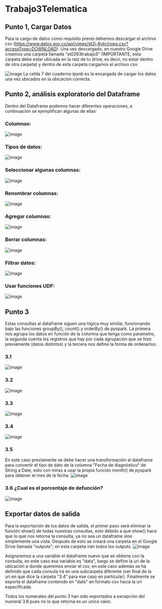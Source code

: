 # Trabajo3Telematica


## Punto 1, Cargar Datos
Para la cargo de datos como requisito previo debemos descargar el archivo csv (https://www.datos.gov.co/api/views/gt2j-8ykr/rows.csv?accessType=DOWNLOAD). Una vez descargado, en nuestro Google Drive creamos una carpeta llamada "st0263trabajo3" (IMPORTANTE, esta carpeta debe estar ubicada en la raiz de tu drive, es decir, no estar dentro de otra carpeta) y dentro de esta carpeta cargamos el archivo csv. 

![image](https://user-images.githubusercontent.com/71454879/172069568-dc70e657-f45f-4512-9e39-70790024048d.png)
La celda 7 del cuaderno ipynb es la encargada de cargar los datos una vez ubicados en la ubicación correcta. 


## Punto 2, análisis exploratorio del Dataframe
Dentro del Dataframe podemos hacer diferentes operaciones, a continuación se ejemplifican algunas de ellas:

### Columnas:
![image](https://user-images.githubusercontent.com/71454879/172069811-61571026-501a-48a0-b18b-76e94c98757e.png)

### Tipos de datos:
![image](https://user-images.githubusercontent.com/71454879/172069778-0bf995a6-559c-4ce9-b309-8988fed6b28f.png)

### Seleccionar algunas columnas:
![image](https://user-images.githubusercontent.com/71454879/172069858-481c58c7-2e5e-481d-be3b-d1dfdd16afbc.png)

### Renombrar columnas:
![image](https://user-images.githubusercontent.com/71454879/172069940-92f7a2c0-9032-4932-bba9-f927c8df1a8c.png)

### Agregar columnas:
![image](https://user-images.githubusercontent.com/71454879/172070055-a6878257-e772-4b7c-a0f5-f4be36f19a4b.png)

### Borrar columnas:
![image](https://user-images.githubusercontent.com/71454879/172070122-f9500289-97cd-4ff7-9770-a6df14e9b51d.png)

### Filtrar datos:
![image](https://user-images.githubusercontent.com/71454879/172070201-91e4f05f-e4ee-4a38-b758-b5b150056706.png)

### Usar funciones UDF:
![image](https://user-images.githubusercontent.com/71454879/172070554-98d9f2e5-a0d0-471b-9292-2fb7858cdfb9.png)


## Punto 3
Estas consultas al dataframe siguen una lógica muy similar, funcionando bajo las funciones groupBy(), count() y orderBy() de pyspark. La primera nos agrupa los datos en función de la columna que tenga como parametro, la segunda cuenta los registros que hay por cada agrupación que se hizo previamente (datos distintos) y la tercera nos define la forma de ordenarlos.

### 3.1 
![image](https://user-images.githubusercontent.com/71454879/172070766-bc03e623-d53b-420b-b91e-ca924a72be6b.png)

### 3.2
![image](https://user-images.githubusercontent.com/71454879/172070797-9f4a96c6-4214-4e5c-9298-eb668a13cea2.png)

### 3.3
![image](https://user-images.githubusercontent.com/71454879/172070902-1deebc4f-979a-4136-acab-3965d04397ee.png)

### 3.4
![image](https://user-images.githubusercontent.com/71454879/172071117-39692909-40ef-4edb-984a-d7dbbc056e5d.png)

### 3.5
En este caso previamente se debe hacer una transformación al dataframe para convertir el tipo de dato de la columna "Fecha de diagnóstico" de String a Date, esto con miras a usar la propia función month() de pyspark para obtener el mes de la fecha.
![image](https://user-images.githubusercontent.com/71454879/172071480-1bd41c83-94cd-4796-bb64-4dc26f3a61e5.png)

### 3.6 ¿Cual es el porcentaje de defunción?
![image](https://user-images.githubusercontent.com/71454879/172071714-d3f04ac0-5d73-4f3f-96db-2da4cc8917f2.png)

## Exportar datos de salida
Para la exportación de los datos de salida, el primer paso será eliminar la función show() de todas nuestras consultas, esto debido a que show() hace que lo que nos retorne la consulta, ya no sea un dataframe sino simplemente una vista. Después de esto se creará una carpeta en el Google Drive llamada "outputs"; en esta carpeta irán todos los outputs. 
![image](https://user-images.githubusercontent.com/71454879/172073135-a3319fe5-f64b-4bf8-b928-028d7f6a5487.png)

Asignaremos a una variable el dataframe nuevo que se obtiene con la consulta, en este caso esa variable es "data", luego se define la uri de la ubicación a donde queremos enviar el csv, en este caso además se ha definido que cada consula irá en una subcarpeta diferente (ver final de la uri en que dice la carpeta "3.4" para ese caso en particular). Finalmente se exporta el dataframe contenido en "data" en formato csv hacia la uri especificada. 

Todos los numerales del punto 3 han sido exportados a excepción del numeral 3.6 pues no lo que retorna es un unico valor.
